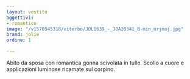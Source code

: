 ```yaml
---
layout: vestito
aggettivi:
- romantico
image: "/v1570545318/viterbo/JOL1639_-_JOA20341_B-min_nrjmoj.jpg"
brand: jolie
ordine: 1

---
```

Abito da sposa con romantica gonna scivolata in tulle. Scollo a cuore e applicazioni luminose ricamate sul corpino.